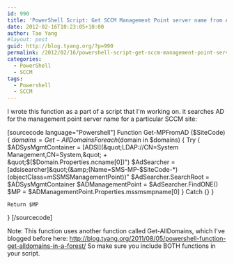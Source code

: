 ```yaml
---
id: 990
title: 'PowerShell Script: Get SCCM Management Point server name from AD'
date: 2012-02-16T10:23:05+10:00
author: Tao Yang
#layout: post
guid: http://blog.tyang.org/?p=990
permalink: /2012/02/16/powershell-script-get-sccm-management-point-server-name-from-ad/
categories:
  - PowerShell
  - SCCM
tags:
  - Powershell
  - SCCM
---
```

I wrote this function as a part of a script that I'm working on. it searches AD for the management point server name for a particular SCCM site:

[sourcecode language="Powershell"]
Function Get-MPFromAD ($SiteCode)
{
	$domains = Get-AllDomains
	Foreach ($domain in $domains)
	{
		Try {
			$ADSysMgmtContainer = [ADSI](&quot;LDAP://CN=System Management,CN=System,&quot; + &quot;$($Domain.Properties.ncname[0])&quot;)
			$AdSearcher = [adsisearcher]&quot;(&amp;(Name=SMS-MP-$SiteCode-*)(objectClass=mSSMSManagementPoint))&quot;
			$AdSearcher.SearchRoot = $ADSysMgmtContainer
			$ADManagementPoint = $AdSearcher.FindONE()
			$MP = $ADManagementPoint.Properties.mssmsmpname[0]
		} Catch {}
	}

	Return $MP
}
[/sourcecode]

Note: This function uses another function called Get-AllDomains, which I've blogged before here: <a href="http://blog.tyang.org/2011/08/05/powershell-function-get-alldomains-in-a-forest/">http://blog.tyang.org/2011/08/05/powershell-function-get-alldomains-in-a-forest/</a> So make sure you include BOTH functions in your script.